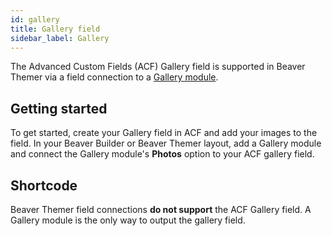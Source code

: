 ```yaml
---
id: gallery
title: Gallery field
sidebar_label: Gallery
---
```


The Advanced Custom Fields (ACF) Gallery field is supported in Beaver Themer via a field connection to a [Gallery module](/beaver-builder/layouts/modules/gallery/).

## Getting started

To get started, create your Gallery field in ACF and add your images to the field. In your Beaver Builder or Beaver Themer layout, add a Gallery module and connect the Gallery module's **Photos** option to your ACF gallery field.

## Shortcode

Beaver Themer field connections **do not support** the ACF Gallery field. A Gallery module is the only way to output the gallery field.
